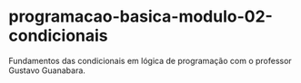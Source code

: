 # programacao-basica-modulo-02-condicionais
 Fundamentos das condicionais em lógica de programação com o professor Gustavo Guanabara.
